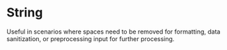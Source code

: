 # String
Useful in scenarios where spaces need to be removed for formatting, data sanitization, or preprocessing input for further processing.
